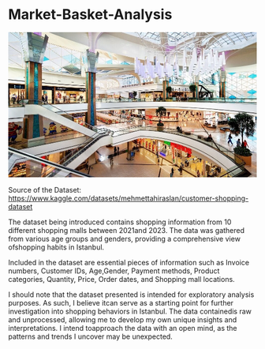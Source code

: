# Market-Basket-Analysis

![turkey mall](images/turkey-mall.jpeg)

Source of the Dataset: https://www.kaggle.com/datasets/mehmettahiraslan/customer-shopping-dataset

The dataset being introduced contains shopping information from 10 different shopping malls between 2021and 2023. The data was gathered from various age groups and genders, providing a comprehensive view ofshopping habits in Istanbul.

Included in the dataset are essential pieces of information such as Invoice numbers, Customer IDs, Age,Gender, Payment methods, Product categories, Quantity, Price, Order dates, and Shopping mall locations.

I should note that the dataset presented is intended for exploratory analysis purposes. As such, I believe itcan serve as a starting point for further investigation into shopping behaviors in Istanbul. The data containedis raw and unprocessed, allowing me to develop my own unique insights and interpretations. I intend toapproach the data with an open mind, as the patterns and trends I uncover may be unexpected.
